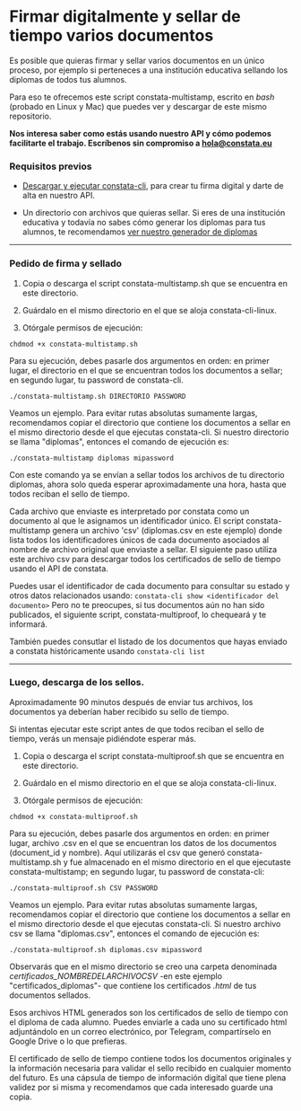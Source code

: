 # Firmar digitalmente y sellar de tiempo varios documentos

Es posible que quieras firmar y sellar varios documentos en un único proceso, por ejemplo si perteneces a una institución educativa sellando los diplomas de todos tus alumnos.

Para eso te ofrecemos este script constata-multistamp, escrito en *bash* (probado en Linux y Mac) que puedes ver y descargar de este mismo repositorio.

**Nos interesa saber como estás usando nuestro API y cómo podemos facilitarte el trabajo. Escríbenos sin compromiso a <a href="mailto:hola@constata.eu">hola@constata.eu</a>**

### Requisitos previos

- [Descargar y ejecutar constata-cli](https://github.com/constata-eu/constata-client), para crear tu firma digital y darte de alta en nuestro API.

- Un directorio con archivos que quieras sellar. Si eres de una institución educativa y todavía no sabes cómo generar los diplomas para tus alumnos, te recomendamos [ver nuestro generador de diplomas](https://github.com/constata-eu/constata-client/tree/main/How%20to's/diploma-generator)

***

### Pedido de firma y sellado

1) Copia o descarga el script constata-multistamp.sh que se encuentra en este directorio.

2) Guárdalo en el mismo directorio en el que se aloja constata-cli-linux.

3) Otórgale permisos de ejecución:

`chdmod +x constata-multistamp.sh`

Para su ejecución, debes pasarle dos argumentos en orden: en primer lugar, el directorio en el que se encuentran todos los documentos a sellar; en segundo lugar, tu password de constata-cli.

    ./constata-multistamp.sh DIRECTORIO PASSWORD

Veamos un ejemplo. Para evitar rutas absolutas sumamente largas, recomendamos copiar el directorio que contiene los documentos a sellar en el mismo directorio desde el que ejecutas constata-cli. Si nuestro directorio se llama "diplomas", entonces el comando de ejecución es:

`./constata-multistamp diplomas mipassword`

Con este comando ya se envían a sellar todos los archivos de tu directorio diplomas, ahora solo queda esperar aproximadamente una hora, hasta que todos reciban el sello de tiempo.

Cada archivo que enviaste es interpretado por constata como un documento al que le asignamos un identificador único. El script constata-multistamp genera un archivo 'csv' (diplomas.csv en este ejemplo) donde lista todos los identificadores únicos de cada documento asociados al nombre de archivo original que enviaste a sellar. El siguiente paso utiliza este archivo csv para descargar todos los certificados de sello de tiempo usando el API de constata.

Puedes usar el identificador de cada documento para consultar su estado y otros datos relacionados usando:
`constata-cli show <identificador del documento>`
Pero no te preocupes, si tus documentos aún no han sido publicados, el siguiente script, constata-multiproof, lo chequeará y te informará.

También puedes consutlar el listado de los documentos que hayas enviado a constata históricamente usando
`constata-cli list`

***

### Luego, descarga de los sellos.

Aproximadamente 90 minutos después de enviar tus archivos, los documentos ya deberían haber recibido su sello de tiempo.

Si intentas ejecutar este script antes de que todos reciban el sello de tiempo, verás un mensaje pidiéndote esperar más.

1) Copia o descarga el script constata-multiproof.sh que se encuentra en este directorio.

2) Guárdalo en el mismo directorio en el que se aloja constata-cli-linux.

3) Otórgale permisos de ejecución:

`chdmod +x constata-multiproof.sh`

Para su ejecución, debes pasarle dos argumentos en orden: en primer lugar, archivo .csv en el que se encuentran los datos de los documentos (document_id y nombre). Aquí utilizarás el csv que generó constata-multistamp.sh y fue almacenado en el mismo directorio en el que ejecutaste constata-multistamp; en segundo lugar, tu password de constata-cli:

    ./constata-multiproof.sh CSV PASSWORD

Veamos un ejemplo. Para evitar rutas absolutas sumamente largas, recomendamos copiar el directorio que contiene los documentos a sellar en el mismo directorio desde el que ejecutas constata-cli. Si nuestro archivo csv se llama "diplomas.csv", entonces el comando de ejecución es:

`./constata-multiproof.sh diplomas.csv mipassword`

Observarás que en el mismo directorio se creo una carpeta denominada *certificados_NOMBREDELARCHIVOCSV* -en este ejemplo "certificados_diplomas"- que contiene los certificados *.html* de tus documentos sellados.  

Esos archivos HTML generados son los certificados de sello de tiempo con el diploma de cada alumno. Puedes enviarle a cada uno su certificado html adjuntándolo en un correo electrónico, por Telegram, compartírselo en Google Drive o lo que prefieras.

El certificado de sello de tiempo contiene todos los documentos originales y la información necesaria para validar el sello recibido en cualquier momento del futuro. Es una cápsula de tiempo de información digital que tiene plena validez por si misma y recomendamos que cada interesado guarde una copia.
